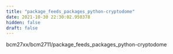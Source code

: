 ```yaml
---
title: "package_feeds_packages_python-cryptodome"
date: 2021-10-30 22:30:02.950378
hidden: false
draft: false
---
```


bcm27xx/bcm2711/package_feeds_packages_python-cryptodome

